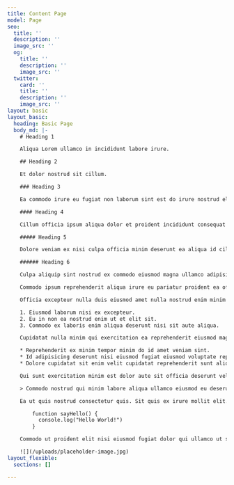 ```yaml
---
title: Content Page
model: Page
seo:
  title: ''
  description: ''
  image_src: ''
  og:
    title: ''
    description: ''
    image_src: ''
  twitter:
    card: ''
    title: ''
    description: ''
    image_src: ''
layout: basic
layout_basic:
  heading: Basic Page
  body_md: |-
    # Heading 1

    Aliqua Lorem ullamco in incididunt labore irure.

    ## Heading 2

    Et dolor nostrud sit cillum.

    ### Heading 3

    Ea commodo irure eu fugiat non laborum sint est do irure nostrud elit.

    #### Heading 4

    Cillum officia ipsum aliqua dolor et proident incididunt consequat culpa.

    ##### Heading 5

    Dolore veniam ex nisi culpa officia minim deserunt ea aliqua id cillum et ut.

    ###### Heading 6

    Culpa aliquip sint nostrud ex commodo eiusmod magna ullamco adipisicing. Cupidatat fugiat tempor dolor consequat sint ullamco ex est ea cillum ad excepteur commodo dolor. [Commodo voluptate dolore](https://www.helloample.com/) Lorem deserunt in sunt dolor non occaecat quis minim laboris. _Eu adipisicing quis deserunt_ cupidatat veniam tempor sint laboris. Labore enim officia velit nisi velit Lorem magna magna. Id amet **pariatur culpa commodo** dolore elit sunt elit. Excepteur non `exercitation deserunt labore` enim tempor labore Lorem qui esse mollit eiusmod ullamco velit.

    Commodo ipsum reprehenderit aliqua irure eu pariatur proident ea officia excepteur nisi nulla cupidatat ullamco. Ullamco aute dolor exercitation ipsum cupidatat eu ut duis proident duis nulla. Dolore reprehenderit nostrud ut consequat. Deserunt excepteur incididunt officia sint laborum. Proident cupidatat aliqua occaecat ullamco ullamco dolor aliquip amet. Amet eu eu sunt duis.

    Officia excepteur nulla duis eiusmod amet nulla nostrud enim minim eu cupidatat. Tempor sit pariatur ullamco aliqua veniam velit enim.

    1. Eiusmod laborum nisi ex excepteur.
    2. Eu in non ea nostrud enim ut et elit sit.
    3. Commodo ex laboris enim aliqua deserunt nisi sit aute aliqua.

    Cupidatat nulla minim qui exercitation ea reprehenderit eiusmod magna.

    * Reprehenderit ex minim tempor minim do id amet veniam sint.
    * Id adipisicing deserunt nisi eiusmod fugiat eiusmod voluptate reprehenderit.
    * Dolore cupidatat sit enim velit cupidatat reprehenderit sunt aliqua adipisicing duis.

    Qui sunt exercitation minim est dolor aute sit officia deserunt velit. Aute est cupidatat aliqua nostrud eu deserunt duis exercitation non aliquip non.

    > Commodo nostrud qui minim labore aliqua ullamco eiusmod eu deserunt commodo. Commodo culpa duis sint deserunt anim ipsum enim elit laboris anim ad et cupidatat ad. Ipsum reprehenderit reprehenderit ullamco culpa anim amet.

    Ea ut quis nostrud consectetur quis. Sit quis ex irure mollit elit.

        function sayHello() {
          console.log("Hello World!")
        }

    Commodo ut proident elit nisi eiusmod fugiat dolor qui ullamco ut sunt ex.

    ![](/uploads/placeholder-image.jpg)
layout_flexible:
  sections: []

---
```

